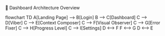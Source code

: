 🌟 Dashboard Architecture Overview

flowchart TD
    A[Landing Page] --> B[Login]
    B --> C[Dashboard]
    C --> D[Viber]
    C --> E[Context Composer]
    C --> F[Visual Observer]
    C --> G[Error Fixer]
    C --> H[Progress Level]
    C --> I[Settings]
    D <--> F
    F <--> G
    D <--> E